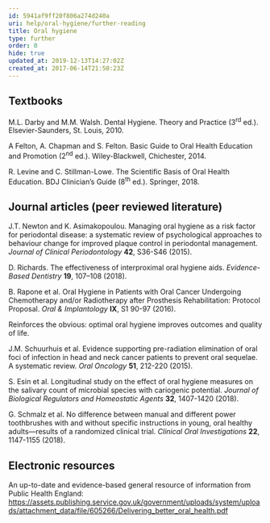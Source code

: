 ```yaml
---
id: 5941af9ff20f806a274d240a
uri: help/oral-hygiene/further-reading
title: Oral hygiene
type: further
order: 0
hide: true
updated_at: 2019-12-13T14:27:02Z
created_at: 2017-06-14T21:50:23Z
---
```


<h2>Textbooks</h2>
<p>M.L. Darby and M.M. Walsh. Dental Hygiene. Theory and
    Practice (3<sup>rd</sup> ed.). Elsevier-Saunders, St.
    Louis, 2010.</p>
<p>A Felton, A. Chapman and S. Felton. Basic Guide to Oral
    Health Education and Promotion (2<sup>nd</sup> ed.).
    Wiley-Blackwell, Chichester, 2014.</p>
<p>R. Levine and C. Stillman-Lowe. The Scientific Basis of
    Oral Health Education. BDJ Clinician’s Guide
    (8<sup>th</sup> ed.). Springer, 2018.</p>
<h2>Journal articles (peer reviewed literature)</h2>
<p>J.T. Newton and K. Asimakopoulou. Managing oral hygiene
    as a risk factor for periodontal disease: a systematic
    review of psychological approaches to behaviour change
    for improved plaque control in periodontal management.
    <i>Journal of Clinical Periodontology</i>
    <strong>42</strong>, S36-S46 (2015).</p>
<p>D. Richards. The effectiveness of interproximal oral
    hygiene aids. <i>Evidence-Based
        Dentistry</i> <strong>19</strong>, 107–108 (2018).
</p>
<p>B. Rapone et al. Oral Hygiene in Patients with Oral
    Cancer Undergoing Chemotherapy and/or Radiotherapy after
    Prosthesis Rehabilitation: Protocol Proposal. <i>Oral
        &amp; Implantology</i> <strong>IX</strong>, S1 90-97
    (2016).</p>
<aside>
    <p>Reinforces the obvious: optimal oral hygiene improves
        outcomes and quality of life.</p>
</aside>
<p>J.M. Schuurhuis et al. Evidence supporting pre-radiation
    elimination of oral foci of infection in head and neck
    cancer patients to prevent oral sequelae. A systematic
    review. <i>Oral Oncology</i> <strong>51</strong>,
    212-220 (2015).</p>
<p>S. Esin et al. Longitudinal study on the effect of oral
    hygiene measures on the salivary count of microbial
    species with cariogenic potential. <i>Journal of
        Biological Regulators and Homeostatic Agents</i>
    <strong>32</strong>, 1407-1420 (2018).</p>
<p>G. Schmalz et al. No difference between manual and
    different power toothbrushes with and without specific
    instructions in young, oral healthy adults—results of a
    randomized clinical trial. <i>Clinical Oral
        Investigations</i> <strong>22</strong>, 1147-1155
    (2018).</p>
<h2>Electronic resources</h2>
<p>An up-to-date and evidence-based general resource of
    information from Public Health England:<br><a href="https://assets.publishing.service.gov.uk/government/uploads/system/uploads/attachment_data/file/605266/Delivering_better_oral_health.pdf">https://assets.publishing.service.gov.uk/government/uploads/system/uploads/attachment_data/file/605266/Delivering_better_oral_health.pdf</a>
</p>
